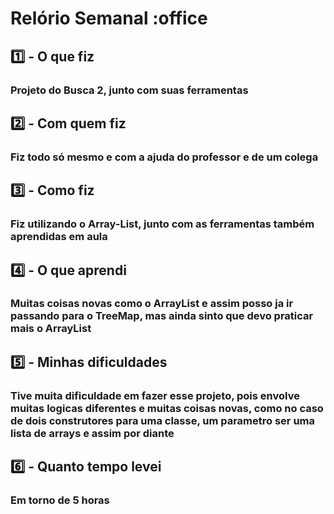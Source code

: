 # Relório Semanal :office

## :one: - O que fiz

### Projeto do Busca 2, junto com suas ferramentas

## :two: - Com quem fiz

### Fiz todo só mesmo e com a ajuda do professor e de um colega

## :three: - Como fiz

### Fiz utilizando o Array-List, junto com as ferramentas também aprendidas em aula

## :four: - O que aprendi

### Muitas coisas novas como o ArrayList e assim posso ja ir passando para o TreeMap, mas ainda sinto que devo praticar mais o ArrayList

## :five: - Minhas dificuldades

### Tive muita dificuldade em fazer esse projeto, pois envolve muitas logicas diferentes e muitas coisas novas, como no caso de dois construtores para uma classe, um parametro ser uma lista de arrays e assim por diante

## :six: - Quanto tempo levei

### Em torno de 5 horas
